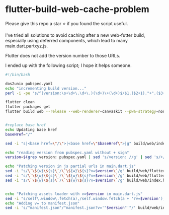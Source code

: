 # flutter-build-web-cache-problem
Please give this repo a star ⭐ if you found the script useful.

I've tried all solutions to avoid caching after a new web-futter build, especially using deferred components, which lead to many main.dart.partxyz.js.

Flutter does not add the version number to those URLs.

I ended up with the following script; I hope it helps someone.

```bash
#!/bin/bash

dos2unix pubspec.yaml
echo "incrementing build version..."
perl -i -pe 's/^(version:\s+\d+\.\d+\.)(\d+)\+(\d+)$/$1.($2+1)."+".($3+1)/e' pubspec.yaml

flutter clean
flutter packages get
flutter build web --release --web-renderer=canvaskit --pwa-strategy=none #--no-tree-shake-icons #--source-maps


#replace base href
echo Updating base href
baseHref="/"

sed -i "s|<base href=\"/\">|<base href=\"$baseHref\">|g" build/web/index.html

echo "reading version from pubspec.yaml without + sign"
version=$(grep version: pubspec.yaml | sed 's/version: //g' | sed 's/+//g')

echo "Patching version in js partial urls in main.dart.js"
sed -i "s/\`\${w}\${s}\`/\`\${w}\${s}?v=$version\`/g" build/web/flutter.js
sed -i "s/\`\${w}\${s}\`/\`\${w}\${s}?v=$version\`/g" build/web/flutter_bootstrap.js
sed -i "s/\`\${w}\${s}\`/\`\${w}\${s}?v=$version\`/g" build/web/index.html


echo "Patching assets loader with v=$version in main.dart.js"
sed -i "s/self\.window\.fetch(a),/self.window.fetch(a + '?v=$version'),/g" build/web/main.dart.js
echo "Adding v= to manifest.json"
sed -i 's/"manifest.json"/"manifest.json?v='"$version"'"/' build/web/index.html

```
